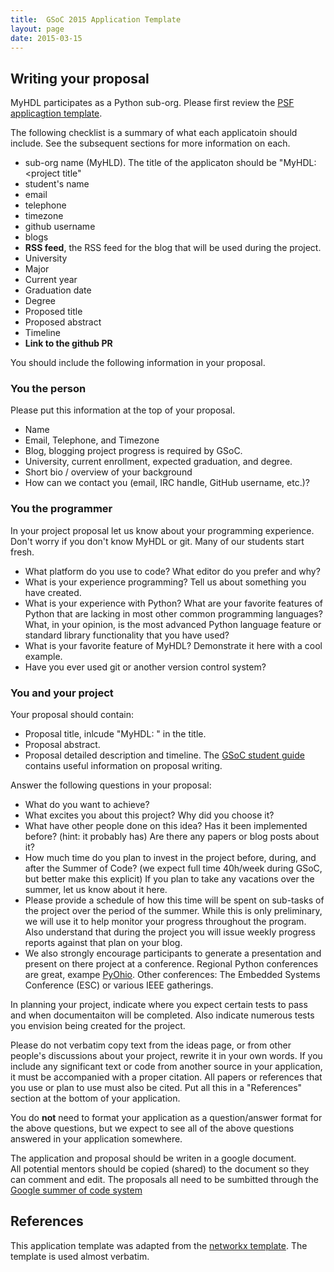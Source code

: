 ```yaml
---
title:  GSoC 2015 Application Template
layout: page
date: 2015-03-15
---
```


## Writing your proposal

MyHDL participates as a Python sub-org.  Please first review the 
[PSF applicagtion template](https://wiki.python.org/moin/SummerOfCode/ApplicationTemplate2016).  


The following checklist is a summary of what each applicatoin 
should include.  See the subsequent sections for more information
on each.

* sub-org name (MyHLD).  The title of the applicaton should 
  be "MyHDL: <project title"
* student's name
* email
* telephone
* timezone
* github username
* blogs
* **RSS feed**, the RSS feed for the blog that will be used 
    during the project.
* University
* Major
* Current year
* Graduation date
* Degree 
* Proposed title
* Proposed abstract
* Timeline
* **Link to the github PR**

You should include the following information in your proposal. 

### You the person

Please put this information at the top of your proposal.

* Name
* Email, Telephone, and Timezone
* Blog, blogging project progress is required by GSoC.
* University, current enrollment, expected graduation, and degree.
* Short bio / overview of your background
* How can we contact you (email, IRC handle, GitHub username, etc.)?


### You the programmer

In your project proposal let us know about your programming 
experience. Don't worry if you don't know MyHDL or git. Many of our 
students start fresh. 

* What platform do you use to code?  What editor do you prefer and why?
* What is your experience programming?  Tell us about something you have 
  created.
* What is your experience with Python?  What are your favorite features 
  of Python that are lacking in most other common programming languages? 
  What, in your opinion, is the most advanced Python language feature 
  or standard library functionality that you have used?
* What is your favorite feature of MyHDL? Demonstrate it here with 
  a cool example.
* Have you ever used git or another version control system?


### You and your project

Your proposal should contain:

* Proposal title, inlcude "MyHDL: <project title>" in the title.
* Proposal abstract.  
* Proposal detailed description and timeline.
  The [GSoC student guide](http://en.flossmanuals.net/GSoCStudentGuide/ch008_writing-a-proposal/) 
  contains useful information on proposal writing.

Answer the following questions in your proposal:

* What do you want to achieve?
* What excites you about this project? Why did you choose it?
* What have other people done on this idea? Has it been implemented 
  before? (hint: it probably has) Are there any papers or blog posts 
  about it?
* How much time do you plan to invest in the project before, during, 
  and after the Summer of Code? (we expect full time 40h/week during 
  GSoC, but better make this explicit) If you plan to take any 
  vacations over the summer, let us know about it here.
* Please provide a schedule of how this time will be spent on sub-tasks 
  of the project over the period of the summer. While this is only 
  preliminary, we will use it to help monitor your progress throughout 
  the program. Also understand that during the project you will issue 
  weekly progress reports against that plan on your blog.
* We also strongly encourage participants to generate a presentation
  and present on there project at a conference.  Regional Python 
  conferences are great, exampe [PyOhio]().  Other conferences: 
  The Embedded Systems Conference (ESC) or various IEEE gatherings.

In planning your project, indicate where you expect certain tests
to pass and when documentaiton will be completed.  Also indicate
numerous tests you envision being created for the project.

Please do not verbatim copy text from the ideas page, or from other 
people's discussions about your project, rewrite it in your own 
words. If you include any significant text or code from another 
source in your application, it must be accompanied with a proper 
citation. All papers or references that you use or plan to use must 
also be cited. Put all this in a "References" section at the bottom 
of your application.

You do **not** need to format your application as a question/answer 
format for the above questions, but we expect to see all of the 
above questions answered in your application somewhere.

The application and proposal should be writen in a google document.  
All potential mentors should be copied (shared) to the document
so they can comment and edit.  The proposals all need to be
sumbitted through the 
[Google summer of code system](https://summerofcode.withgoogle.com/)


## References

This application template was adapted from the 
[networkx template](https://github.com/networkx/networkx/wiki/GSoC-2015-Application-Template).
The template is used almost verbatim.